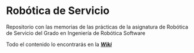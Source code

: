 # Robótica de Servicio
Repositorio con las memorias de las prácticas de la asignatura de Robótica de Servicio del Grado en Ingeniería de Robótica Software

Todo el contenido lo encontrarás en la [**_Wiki_**](https://github.com/Carlosalpha1/robotica_servicio/wiki)
